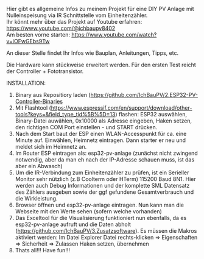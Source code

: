 Hier gibt es allgemeine Infos zu meinem Projekt für eine DIY PV Anlage mit Nulleinspeisung via IR Schnittstelle vom Einheitenzähler.  
Ihr könnt mehr über das Projekt auf Youtube erfahren: https://www.youtube.com/@ichbaupv8402  
Am besten vorne starten: https://www.youtube.com/watch?v=iOFwGEbs9Tw

An dieser Stelle findet Ihr Infos wie Bauplan, Anleitungen, Tipps, etc.  

Die Hardware kann stückweise erweitert werden. Für den ersten Test reicht der Controller + Fototransistor.

INSTALLATION:  
1. Binary aus Repositiory laden (https://github.com/IchBauPV/2.ESP32-PV-Controller-Binaries  
3. Mit Flashtool (https://www.espressif.com/en/support/download/other-tools?keys=&field_type_tid%5B%5D=13) flashen: ESP32 auswählen, Binary-Datei auwählen, 0x10000 als Adresse eingeben, Haken setzen, den richtigen COM Port einstellen - und START drücken.
4. Nach dem Start baut der ESP einen WLAN-Accesspunkt für ca. eine Minute auf. Einwählen, Heimnetz eintragen. Dann starter er neu und meldet sich im Heimnetz an.  
5. Im Router ESP eintragen als: esp32-pv-anlage  (zunächst nicht zwingend notwendig, aber da man eh nach der IP-Adresse schauen muss, ist das aber ein Abwasch)  
6. Um die IR-Verbindung zum Einheitenzähler zu prüfen, ist ein Serieller Monitor sehr nützlich (z.B Coolterm oder HTerm) 115200 Baud 8N1. Hier werden auch Debug Informationen und der komplette SML Datensatz des Zählers ausgeben sowie der ggf gefundene Gesamtverbrauch und die Wirkleistung.  
7. Browser öffnen und esp32-pv-anlage eintragen. Nun kann man die Webseite mit den Werte sehen (sofern welche vorhanden)
8. Das Exceltool für die Visualisierung funktioniert nun ebenfalls, da es esp32-pv-anlage aufruft und die Daten abholt (https://github.com/IchBauPV/3.Zusatzsoftware).  Es müssen die Makros aktiviert werden: Im Datei Explorer Datei rechts-klicken => Eigenschaften => Sicherheit => Zulassen Haken setzen, übernehmen
9. Thats all!!! Have fun!!!
